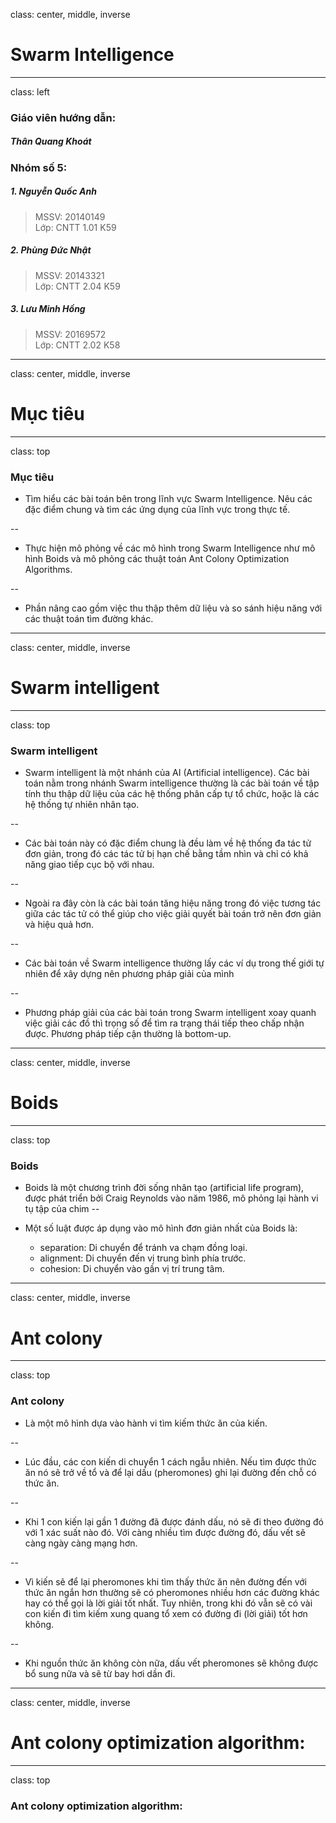 class: center, middle, inverse

# Swarm Intelligence

---

class: left

### Giáo viên hướng dẫn:

##### Thân Quang Khoát

### Nhóm số 5:

##### 1. Nguyễn Quốc Anh  
> MSSV: 20140149  
Lớp: CNTT 1.01 K59

##### 2. Phùng Đức Nhật  
> MSSV: 20143321  
Lớp: CNTT 2.04 K59

##### 3. Lưu Minh Hồng
> MSSV: 20169572  
Lớp: CNTT 2.02 K58  

---

class: center, middle, inverse

# Mục tiêu

---

class: top

### Mục tiêu

- Tìm hiểu các bài toán bên trong lĩnh vực Swarm Intelligence. Nêu các đặc điểm chung và tìm các ứng dụng của lĩnh vực trong thực tế.

--

- Thực hiện mô phỏng về các mô hình trong Swarm Intelligence như mô hình Boids và mô phỏng các thuật toán Ant Colony Optimization Algorithms.

--

- Phần nâng cao gồm việc thu thập thêm dữ liệu và so sánh hiệu năng với các thuật toán tìm đường khác.

---

class: center, middle, inverse

# Swarm intelligent

---

class: top

### Swarm intelligent

- Swarm intelligent là một nhánh của AI (Artificial intelligence). Các bài toán nằm trong nhánh Swarm intelligence thường là các bài toán về tập tính thu thập dữ liệu của các hệ thống phân cấp tự tổ chức, hoặc là các hệ thống tự nhiên nhân tạo.

--

- Các bài toán này có đặc điểm chung là đều làm về hệ thống đa tác tử đơn giản, trong đó các tác tử bị hạn chế bằng tầm nhìn và chỉ có khả năng giao tiếp cục bộ với nhau.

-- 

- Ngoài ra đây còn là các bài toán tăng hiệu năng trong đó việc tương tác giữa các tác tử có thể giúp cho việc giải quyết bài toán trở nên đơn giản và hiệu quả hơn.

--

- Các bài toán về Swarm intelligence thường lấy các ví dụ trong thế giới tự nhiên để xây dựng nên phương pháp giải của mình

-- 

- Phương pháp giải của các bài toán trong Swarm intelligent xoay quanh việc giải các đồ thì trọng số để tìm ra trạng thái tiếp theo chấp nhận được. Phương pháp tiếp cận thường là bottom-up.

---

class: center, middle, inverse 

# Boids

---

class: top

### Boids

- Boids là một chương trình đời sống nhân tạo (artificial life program), được phát triển bởi Craig Reynolds vào năm 1986, mô phỏng lại hành vi tụ tập của chim
--

- Một số luật được áp dụng vào mô hình đơn giản nhất của Boids là:
  - separation: Di chuyển để tránh va chạm đồng loại.
  - alignment: Di chuyển đến vị trung bình phía trước.
  - cohesion: Di chuyển vào gần vị trí trung tâm.

--- 

class: center, middle, inverse

# Ant colony

--- 

class: top

### Ant colony

- Là một mô hình dựa vào hành vi tìm kiếm thức ăn của kiến.

--

- Lúc đầu, các con kiến di chuyển 1 cách ngẫu nhiên. Nếu tìm được thức ăn nó sẽ trở về tổ và để lại dấu (pheromones) ghi lại đường đến chỗ có thức ăn.

--

- Khi 1 con kiến lại gần 1 đường đã được đánh dấu, nó sẽ đi theo đường đó với 1 xác suất nào đó. Với càng nhiều tìm được đường đó, dấu vết sẽ càng ngày càng mạng hơn.

-- 

- Vì kiến sẽ để lại pheromones khi tìm thấy thức ăn nên đường đến với thức ăn ngắn hơn thường sẽ có pheromones nhiều hơn các đường khác hay có thể gọi là lời giải tốt nhất. Tuy nhiên, trong khi đó vẫn sẽ có vài con kiến đi tìm kiếm xung quang tổ xem có đường đi (lời giải) tốt hơn không.

--

- Khi nguồn thức ăn không còn nữa, dấu vết pheromones sẽ không được bổ sung nữa và sẽ từ bay hơi dần đi.

---

class: center, middle, inverse

# Ant colony optimization algorithm:

---

class: top

### Ant colony optimization algorithm: